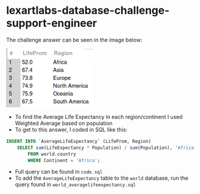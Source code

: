 # lexartlabs-database-challenge-support-engineer
The challenge answer can be seen in the image below:

![result](/images/result.png)

- To find the Average Life Expectancy in each region/continent I used Weighted Average based on population
- To get to this answer, I coded in SQL like this:

```SQL
INSERT INTO `AverageLifeExpectancy` (LifeProm, Region)
	SELECT sum(LifeExpectancy * Population) / sum(Population), 'Africa'
		FROM world.country
		WHERE Continent = 'Africa';
```

- Full query can be found in `code.sql`
- To add the `AverageLifeExpectancy` table to the `world` database, run the query found in `world_averagelifeexpectancy.sql`